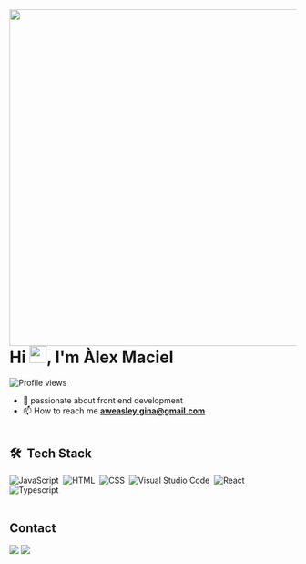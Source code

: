 <img align="right" height="590em" src="https://raw.githubusercontent.com/gist/sralexweasley/efd8fc9bc552078aaea23d985efe9860/raw/4a176b69412f25f8d833a2d7c26528205102b9ec/githubcard.svg"/>
<h1 align="left">Hi <img src="https://raw.githubusercontent.com/kaueMarques/kaueMarques/master/hi.gif" height="30px">, I'm Àlex Maciel</h1>
<p align="left"> <img src="https://komarev.com/ghpvc/?username=sralexweasley&color=yellow" alt="Profile views" /> </p>

- 🔭 passionate about front end development 
- 📫 How to reach me **aweasley.gina@gmail.com**
<br><br>
## 🛠 &nbsp;Tech Stack

![JavaScript](https://img.shields.io/badge/-JavaScript-05122A?style=flat&logo=javascript)&nbsp;
![HTML](https://img.shields.io/badge/-HTML-05122A?style=flat&logo=HTML5)&nbsp;
![CSS](https://img.shields.io/badge/-CSS-05122A?style=flat&logo=CSS3&logoColor=1572B6)&nbsp;
![Visual Studio Code](https://img.shields.io/badge/-Visual%20Studio%20Code-05122A?style=flat&logo=visual-studio-code&logoColor=007ACC)&nbsp;
![React](https://img.shields.io/badge/-React-05122A?style=flat&logo=react)&nbsp;
![Typescript](https://img.shields.io/badge/-Typescript-05122A?style=flat&logo=typescript)&nbsp;
<br><br>
## Contact
<div> 
  <a href="https://www.instagram.com/_alexxms/?hl=pt-br" target="_blank"><img src="https://img.shields.io/badge/-Instagram-%23E4405F?style=for-the-badge&logo=instagram&logoColor=white" target="_blank"></a>
  <a href="https://www.linkedin.com/in/%C3%A1lex-maciel-544082181/" target="_blank"><img src="https://img.shields.io/badge/-LinkedIn-%230077B5?style=for-the-badge&logo=linkedin&logoColor=white" target="_blank"></a> 

</div>
